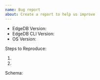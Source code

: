 ```yaml
---
name: Bug report
about: Create a report to help us improve
---
```


<!-- Please search existing issues to avoid creating duplicates. -->

<!--
For the EdgeDB Version: run `edgedb query 'select sys::get_version_as_str()'` from your project directory or query `select sys::get_version_as_str();`
For the EdgeDB Client Version: Run `edgedb --version` from anywhere
-->

- EdgeDB Version:
- EdgeDB CLI Version:
- OS Version:

Steps to Reproduce:

1.
2.

<!-- If the issue is about a query error, please also provide your schema -->

Schema:
